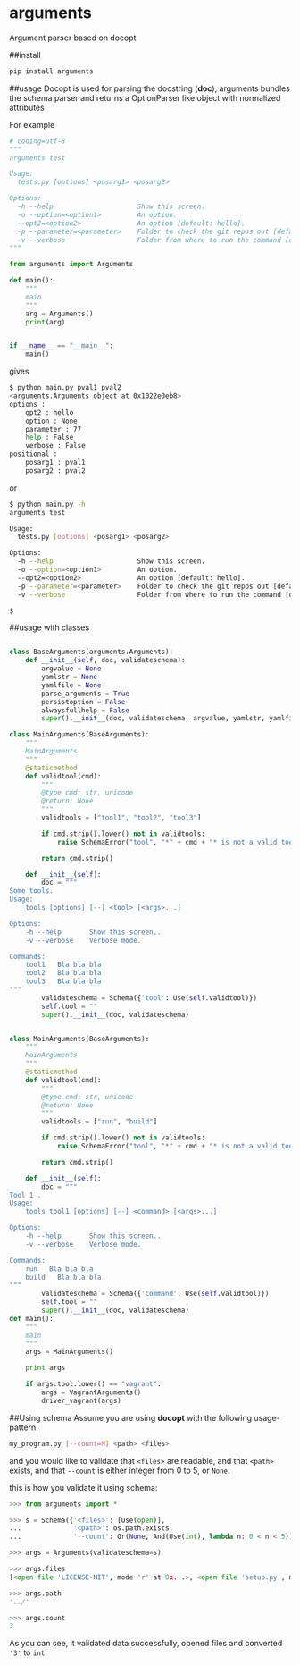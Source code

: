 # arguments
Argument parser based on docopt


##install
```bash
pip install arguments
```

##usage
Docopt is used for parsing the docstring (__doc__), arguments bundles the schema parser and returns a OptionParser like object with normalized attributes

For example
```python
# coding=utf-8
"""
arguments test

Usage:
  tests.py [options] <posarg1> <posarg2>

Options:
  -h --help                     Show this screen.
  -o --option=<option1>         An option.
  --opt2=<option2>              An option [default: hello].
  -p --parameter=<parameter>    Folder to check the git repos out [default: 77].
  -v --verbose                  Folder from where to run the command [default: .].
"""

from arguments import Arguments

def main():
    """
    main
    """
    arg = Arguments()
    print(arg)


if __name__ == "__main__":
    main()
```

gives

```bash
$ python main.py pval1 pval2
<arguments.Arguments object at 0x1022e0eb8>
options :
    opt2 : hello
    option : None
    parameter : 77
    help : False
    verbose : False
positional :
    posarg1 : pval1
    posarg2 : pval2
```

or

```bash
$ python main.py -h
arguments test

Usage:
  tests.py [options] <posarg1> <posarg2>

Options:
  -h --help                     Show this screen.
  -o --option=<option1>         An option.
  --opt2=<option2>              An option [default: hello].
  -p --parameter=<parameter>    Folder to check the git repos out [default: 77].
  -v --verbose                  Folder from where to run the command [default: .].

$
```

##usage with classes

```python

class BaseArguments(arguments.Arguments):
    def __init__(self, doc, validateschema):
        argvalue = None
        yamlstr = None
        yamlfile = None
        parse_arguments = True
        persistoption = False
        alwaysfullhelp = False
        super().__init__(doc, validateschema, argvalue, yamlstr, yamlfile, parse_arguments, persistoption, alwaysfullhelp)

class MainArguments(BaseArguments):
    """
    MainArguments
    """
    @staticmethod
    def validtool(cmd):
        """
        @type cmd: str, unicode
        @return: None
        """
        validtools = ["tool1", "tool2", "tool3"]

        if cmd.strip().lower() not in validtools:
            raise SchemaError("tool", "*" + cmd + "* is not a valid tool")

        return cmd.strip()

    def __init__(self):
        doc = """
Some tools.
Usage:
    tools [options] [--] <tool> [<args>...]

Options:
    -h --help       Show this screen..
    -v --verbose    Verbose mode.

Commands:
    tool1   Bla bla bla
    tool2   Bla bla bla
    tool3   Bla bla bla
"""
        validateschema = Schema({'tool': Use(self.validtool)})
        self.tool = ""
        super().__init__(doc, validateschema)


class MainArguments(BaseArguments):
    """
    MainArguments
    """
    @staticmethod
    def validtool(cmd):
        """
        @type cmd: str, unicode
        @return: None
        """
        validtools = ["run", "build"]

        if cmd.strip().lower() not in validtools:
            raise SchemaError("tool", "*" + cmd + "* is not a valid tool")

        return cmd.strip()

    def __init__(self):
        doc = """
Tool 1 .
Usage:
    tools tool1 [options] [--] <command> [<args>...]

Options:
    -h --help       Show this screen..
    -v --verbose    Verbose mode.

Commands:
    run   Bla bla bla
    build   Bla bla bla
"""
        validateschema = Schema({'command': Use(self.validtool)})
        self.tool = ""
        super().__init__(doc, validateschema)
def main():
    """
    main
    """
    args = MainArguments()

    print args

    if args.tool.lower() == "vagrant":
        args = VagrantArguments()
        driver_vagrant(args)
```


##Using schema
Assume you are using **docopt** with the following usage-pattern:

```bash
my_program.py [--count=N] <path> <files>
```

and you would like to validate that `<files>` are readable, and that
`<path>` exists, and that `--count` is either integer from 0 to 5, or
`None`.

this is how you validate it using schema:

```python
>>> from arguments import *

>>> s = Schema({'<files>': [Use(open)],
...             '<path>': os.path.exists,
...             '--count': Or(None, And(Use(int), lambda n: 0 < n < 5))})

>>> args = Arguments(validateschema=s)

>>> args.files
[<open file 'LICENSE-MIT', mode 'r' at 0x...>, <open file 'setup.py', mode 'r' at 0x...>]

>>> args.path
'../'

>>> args.count
3
```

As you can see, it validated data successfully, opened files and
converted `'3'` to `int`.
